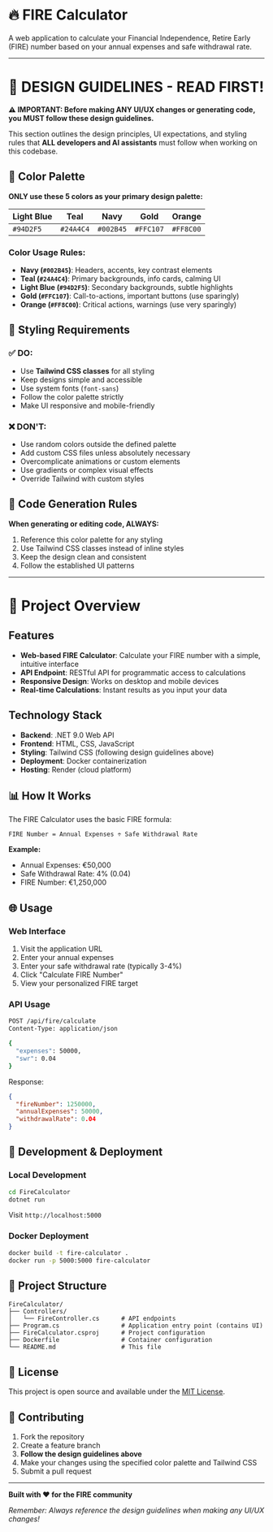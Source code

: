 # 🔥 FIRE Calculator

A web application to calculate your Financial Independence, Retire Early (FIRE) number based on your annual expenses and safe withdrawal rate.

---

# 🎨 DESIGN GUIDELINES - READ FIRST!

**⚠️ IMPORTANT: Before making ANY UI/UX changes or generating code, you MUST follow these design guidelines.**

This section outlines the design principles, UI expectations, and styling rules that **ALL developers and AI assistants** must follow when working on this codebase.

## 🎨 Color Palette

**ONLY use these 5 colors as your primary design palette:**

| Light Blue | Teal | Navy | Gold | Orange |
|------------|------|------|------|--------|
| `#94D2F5`  | `#24A4C4` | `#002B45` | `#FFC107` | `#FF8C00` |

### Color Usage Rules:
- **Navy (`#002B45`)**: Headers, accents, key contrast elements
- **Teal (`#24A4C4`)**: Primary backgrounds, info cards, calming UI
- **Light Blue (`#94D2F5`)**: Secondary backgrounds, subtle highlights
- **Gold (`#FFC107`)**: Call-to-actions, important buttons (use sparingly)
- **Orange (`#FF8C00`)**: Critical actions, warnings (use very sparingly)

## 🧩 Styling Requirements

### ✅ DO:
- Use **Tailwind CSS classes** for all styling
- Keep designs simple and accessible
- Use system fonts (`font-sans`)
- Follow the color palette strictly
- Make UI responsive and mobile-friendly

### ❌ DON'T:
- Use random colors outside the defined palette
- Add custom CSS files unless absolutely necessary
- Overcomplicate animations or custom elements
- Use gradients or complex visual effects
- Override Tailwind with custom styles

## 🔧 Code Generation Rules

**When generating or editing code, ALWAYS:**
1. Reference this color palette for any styling
2. Use Tailwind CSS classes instead of inline styles
3. Keep the design clean and consistent
4. Follow the established UI patterns

---

# 🚀 Project Overview

## Features

- **Web-based FIRE Calculator**: Calculate your FIRE number with a simple, intuitive interface
- **API Endpoint**: RESTful API for programmatic access to calculations
- **Responsive Design**: Works on desktop and mobile devices
- **Real-time Calculations**: Instant results as you input your data

## Technology Stack

- **Backend**: .NET 9.0 Web API
- **Frontend**: HTML, CSS, JavaScript
- **Styling**: Tailwind CSS (following design guidelines above)
- **Deployment**: Docker containerization
- **Hosting**: Render (cloud platform)

## 📊 How It Works

The FIRE Calculator uses the basic FIRE formula:
```
FIRE Number = Annual Expenses ÷ Safe Withdrawal Rate
```

**Example:**
- Annual Expenses: €50,000
- Safe Withdrawal Rate: 4% (0.04)
- FIRE Number: €1,250,000

## 🌐 Usage

### Web Interface
1. Visit the application URL
2. Enter your annual expenses
3. Enter your safe withdrawal rate (typically 3-4%)
4. Click "Calculate FIRE Number"
5. View your personalized FIRE target

### API Usage
```bash
POST /api/fire/calculate
Content-Type: application/json

{
  "expenses": 50000,
  "swr": 0.04
}
```

Response:
```json
{
  "fireNumber": 1250000,
  "annualExpenses": 50000,
  "withdrawalRate": 0.04
}
```

## 🚀 Development & Deployment

### Local Development
```bash
cd FireCalculator
dotnet run
```
Visit `http://localhost:5000`

### Docker Deployment
```bash
docker build -t fire-calculator .
docker run -p 5000:5000 fire-calculator
```

## 📁 Project Structure

```
FireCalculator/
├── Controllers/
│   └── FireController.cs      # API endpoints
├── Program.cs                 # Application entry point (contains UI)
├── FireCalculator.csproj      # Project configuration
├── Dockerfile                 # Container configuration
└── README.md                  # This file
```

## 📝 License

This project is open source and available under the [MIT License](LICENSE).

## 🤝 Contributing

1. Fork the repository
2. Create a feature branch
3. **Follow the design guidelines above**
4. Make your changes using the specified color palette and Tailwind CSS
5. Submit a pull request

---

**Built with ❤️ for the FIRE community**

*Remember: Always reference the design guidelines when making any UI/UX changes!* 